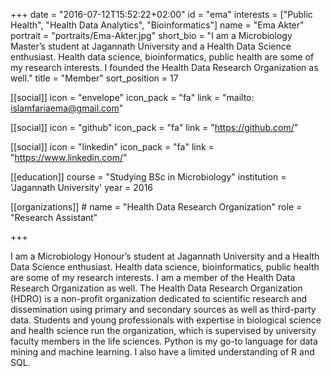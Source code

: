 +++
date = "2016-07-12T15:52:22+02:00"
id = "ema"
interests = ["Public Health", "Health Data Analytics", "Bioinformatics"]
name = "Ema Akter"
portrait = "portraits/Ema-Akter.jpg"
short_bio = "I am a Microbiology Master’s student at Jagannath University and a Health Data Science enthusiast. Health data science, bioinformatics, public health are some of my research interests. I founded the Health Data Research Organization as well."
title = "Member"
sort_position = 17

[[social]]
    icon = "envelope"
    icon_pack = "fa"
    link = "mailto: islamfariaema@gmail.com"

[[social]]
    icon = "github"
    icon_pack = "fa"
    link = "https://github.com/"

[[social]]
    icon = "linkedin"
    icon_pack = "fa"
    link = "https://www.linkedin.com/"

[[education]]
    course = "Studying BSc in Microbiology"
    institution = 'Jagannath University'
    year = 2016


[[organizations]]
    # name = "Health Data Research Organization"
    role = "Research Assistant"

+++

I am a Microbiology Honour’s student at Jagannath University and a Health Data Science enthusiast. Health data science, bioinformatics, public health are some of my research interests. I am a member of the Health Data Research Organization as well.
The Health Data Research Organization (HDRO) is a non-profit organization dedicated to scientific research and dissemination using primary and secondary sources as well as third-party data. Students and young professionals with expertise in biological science and health science run the organization, which is supervised by university faculty members in the life sciences.
Python is my go-to language for data mining and machine learning. I also have a limited understanding of R and SQL.

